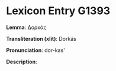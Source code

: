 # Lexicon Entry G1393

**Lemma**: Δορκάς

**Transliteration (xlit)**: Dorkás

**Pronunciation**: dor-kas'

**Description**:

